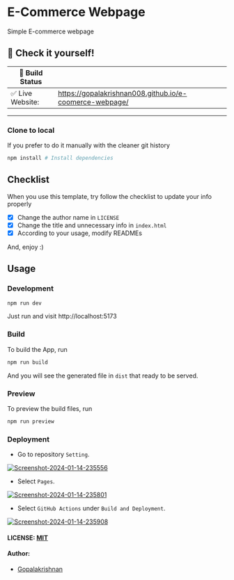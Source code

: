 # E-Commerce Webpage

Simple E-commerce webpage

## 🎉 Check it yourself!

| 🚧 Build Status  | []()                                                    |
| ---------------- | :------------------------------------------------------ |
| ✅ Live Website: | https://gopalakrishnan008.github.io/e-coomerce-webpage/ |

---

### Clone to local

If you prefer to do it manually with the cleaner git history

```bash
npm install # Install dependencies
```

## Checklist

When you use this template, try follow the checklist to update your info properly

- [x] Change the author name in `LICENSE`
- [x] Change the title and unnecessary info in `index.html`
- [x] According to your usage, modify READMEs

And, enjoy :)

## Usage

### Development

```bash
npm run dev
```

Just run and visit http://localhost:5173

### Build

To build the App, run

```bash
npm run build
```

And you will see the generated file in `dist` that ready to be served.

### Preview

To preview the build files, run

```bash
npm run preview
```

### Deployment

- Go to repository `Setting`.

<a href="https://ibb.co/kHZLHrC"><img src="https://i.ibb.co/r79B7Lr/Screenshot-2024-01-14-235556.png" alt="Screenshot-2024-01-14-235556" border="0"></a>

- Select `Pages`.

<a href="https://ibb.co/GpjWqWt"><img src="https://i.ibb.co/g9CSxSP/Screenshot-2024-01-14-235801.png" alt="Screenshot-2024-01-14-235801" border="0"></a>

- Select `GitHub Actions` under `Build and Deployment`.

<a href="https://ibb.co/jJc7t1G"><img src="https://i.ibb.co/phtCq9Z/Screenshot-2024-01-14-235908.png" alt="Screenshot-2024-01-14-235908" border="0"></a>

#### LICENSE: [MIT](./LICENSE)

#### Author:

- [Gopalakrishnan](https://www.linkedin.com/in/gopal08/)
